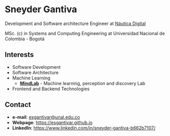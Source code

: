 # Sneyder Gantiva

Development and Software architecture Engineer at [Náutica Digital](https://nautica.app)

MSc. (c) in Systems and Computing Engineering at Universidad Nacional de Colombia - Bogotá


## Interests

* Software Development
* Software Architecture
* Machine Learning
  - [**MindLab**](http://www.ingenieria.unal.edu.co/mindlab/) - Machine learning, perception and discovery Lab
* Frontend and Backend Technologies

## Contact

* **e-mail**: esgantivar@unal.edu.co
* **Webpage**: https://esgantivar.github.io
* **LinkedIn**: https://www.linkedin.com/in/sneyder-gantiva-b662b7107/
